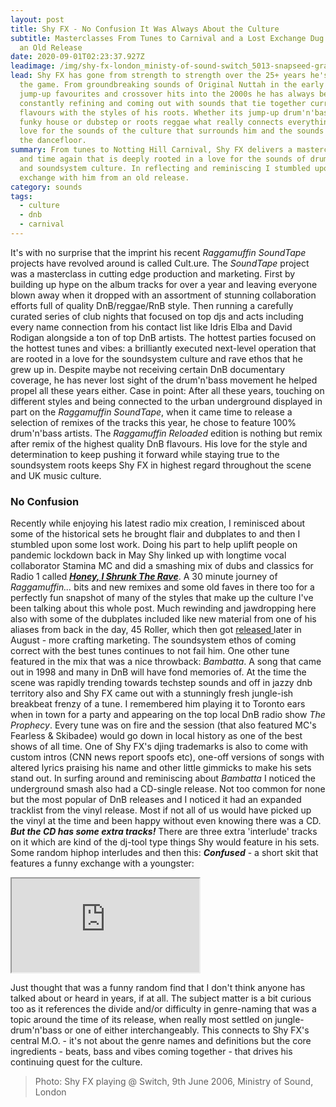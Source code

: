 ```yaml
---
layout: post
title: Shy FX - No Confusion It Was Always About the Culture
subtitle: Masterclasses From Tunes to Carnival and a Lost Exchange Dug up From
  an Old Release
date: 2020-09-01T02:23:37.927Z
leadimage: /img/shy-fx-london_ministy-of-sound-switch_5013-snapseed-grainy-continuumizm-comp.jpg
lead: Shy FX has gone from strength to strength over the 25+ years he's been in
  the game. From groundbreaking sounds of Original Nuttah in the early 90s to
  jump-up favourites and crossover hits into the 2000s he has always been
  constantly refining and coming out with sounds that tie together current urban
  flavours with the styles of his roots. Whether its jump-up drum'n'bass or
  funky house or dubstep or roots reggae what really connects everything is a
  love for the sounds of the culture that surrounds him and the sounds that move
  the dancefloor.
summary: From tunes to Notting Hill Carnival, Shy FX delivers a masterclass time
  and time again that is deeply rooted in a love for the sounds of drum'n'bass
  and soundsystem culture. In reflecting and reminiscing I stumbled upon a lost
  exchange with him from an old release.
category: sounds
tags:
  - culture
  - dnb
  - carnival
---
```

It's with no surprise that the imprint his recent *Raggamuffin SoundTape* projects have revolved around is called Cult.ure. The *SoundTape* project was a masterclass in cutting edge production and marketing. First by building up hype on the album tracks for over a year and leaving everyone blown away when it dropped with an assortment of stunning collaboration efforts full of quality DnB/reggae/RnB style. Then running a carefully curated series of club nights that focused on top djs and acts including every name connection from his contact list like Idris Elba and David Rodigan alongside a ton of top DnB artists. The hottest parties focused on the hottest tunes and vibes: a brilliantly executed next-level operation that are rooted in a love for the soundsystem culture and rave ethos that he grew up in. Despite maybe not receiving certain DnB documentary coverage, he has never lost sight of the drum'n'bass movement he helped propel all these years either. Case in point: After all these years, touching on different styles and being connected to the urban underground displayed in part on the *Raggamuffin SoundTape*, when it came time to release a selection of remixes of the tracks this year, he chose to feature 100% drum'n'bass artists. The *Raggamuffin Reloaded* edition is nothing but remix after remix of the highest quality DnB flavours. His love for the style and determination to keep pushing it forward while staying true to the soundsystem roots keeps Shy FX in highest regard throughout the scene and UK music culture.

### No Confusion

Recently while enjoying his latest radio mix creation, I reminisced about some of the historical sets he brought flair and dubplates to and then I stumbled upon some lost work. Doing his part to help uplift people on pandemic lockdown back in May Shy linked up with longtime vocal collaborator Stamina MC and did a smashing mix of dubs and classics for Radio 1 called ***[Honey, I Shrunk The Rave](https://www.youtube.com/watch?v=hJ-Rk9zVFbw)***. A 30 minute journey of *Raggamuffin...* bits and new remixes and some old faves in there too for a perfectly fun snapshot of many of the styles that make up the culture I've been talking about this whole post. Much rewinding and jawdropping here also with some of the dubplates included like new material from one of his aliases from back in the day, 45 Roller, which then got [released ](https://shyfx.bandcamp.com/album/rain-outrun)later in August - more crafting marketing. The soundsystem ethos of coming correct with the best tunes continues to not fail him. One other tune featured in the mix that was a nice throwback: *Bambatta*. A song that came out in 1998 and many in DnB will have fond memories of. At the time the scene was rapidly trending towards techstep sounds and off in jazzy dnb territory also and Shy FX came out with a stunningly fresh jungle-ish breakbeat frenzy of a tune. I remembered him playing it to Toronto ears when in town for a party and appearing on the top local DnB radio show *The Prophecy*. Every tune was on fire and the session (that also featured MC's Fearless & Skibadee) would go down in local history as one of the best shows of all time. One of Shy FX's djing trademarks is also to come with custom intros (CNN news report spoofs etc), one-off versions of songs with altered lyrics praising his name and other little gimmicks to make his sets stand out. In surfing around and reminiscing about *Bambatta* I noticed the underground smash also had a CD-single release. Not too common for none but the most popular of DnB releases and I noticed it had an expanded tracklist from the vinyl release. Most if not all of us would have picked up the vinyl at the time and been happy without even knowing there was a CD. ***But the CD has some extra tracks!*** There are three extra 'interlude' tracks on it which are kind of the dj-tool type things Shy would feature in his sets. Some random hiphop interludes and then this: ***Confused*** - a short skit that features a funny exchange with a youngster:

<div class="embed-responsive embed-responsive-16by9" style="max-height:208px;">
  <iframe class="embed-responsive-item" style="max-height:166px;" src="https://w.soundcloud.com/player/?url=https%3A//api.soundcloud.com/tracks/885400093&color=%23ff5500&auto_play=false&hide_related=false&show_comments=true&show_user=true&show_reposts=false&show_teaser=true" seamless></iframe>
</div>  

Just thought that was a funny random find that I don't think anyone has talked about or heard in years, if at all. The subject matter is a bit curious too as it references the divide and/or difficulty in genre-naming that was a topic around the time of its release, when really most settled on jungle-drum'n'bass or one of either interchangeably. This connects to Shy FX's central M.O. - it's not about the genre names and definitions but the core ingredients - beats, bass and vibes coming together - that drives his continuing quest for the culture.



> Photo: Shy FX playing @ Switch, 9th June 2006, Ministry of Sound, London